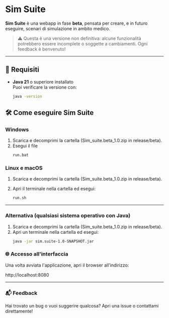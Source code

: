 # Sim Suite

**Sim Suite** è una webapp in fase **beta**, pensata per creare, e in futuro eseguire, scenari di simulazione in ambito medico.

> ⚠️ Questa è una versione non definitiva: alcune funzionalità potrebbero essere incomplete o soggette a cambiamenti. Ogni feedback è benvenuto!

---

## 🚀 Requisiti

- **Java 21** o superiore installato  
  Puoi verificare la versione con:
  ```bash
  java -version
  ```
## 🛠️ Come eseguire Sim Suite
### Windows
1. Scarica e decomprimi la cartella (Sim_suite.beta_1.0.zip in release/beta).
2. Esegui il file 
    ```bash
    run.bat
    ```
### Linux e macOS
1. Scarica e decomprimi la cartella (Sim_suite.beta_1.0.zip in release/beta).

2. Apri il terminale nella cartella ed esegui:
    ```bash
    run.sh
    ```
---
### Alternativa (qualsiasi sistema operativo con Java)
1. Scarica e decomprimi la cartella (Sim_suite.beta_1.0.zip in release/beta).
2. Apri un terminale nella cartella ed esegui:
    ```bash
    java -jar sim.suite-1.0-SNAPSHOT.jar
    ```

### 🌐 Accesso all'interfaccia
Una volta avviata l'applicazione, apri il browser all’indirizzo:

http://localhost:8080

---

### 📬 Feedback
Hai trovato un bug o vuoi suggerire qualcosa? Apri una issue o contattami direttamente!
